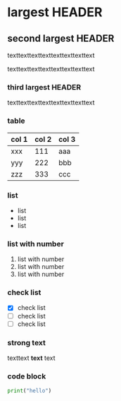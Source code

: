 # largest HEADER

## second largest HEADER

texttexttexttexttexttexttexttext  

texttexttexttexttexttexttexttext

### third largest HEADER

texttexttexttexttexttexttexttext

### table

|col 1|col 2|col 3|
|---|---|---|
|xxx|111|aaa|
|yyy|222|bbb|
|zzz|333|ccc|

### list

- list
- list
- list

### list with number

1. list with number
2. list with number
3. list with number


### check list

- [x] check list
- [ ] check list
- [ ] check list

### strong text

texttext __text__ text

### code block

```python
print("hello")
```